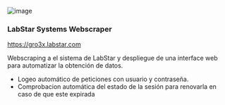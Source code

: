 ![image](https://github.com/elieser9001/LabStar-Scrapper-y-API-Gateway/assets/102340452/ba4329c8-6322-4f26-a68d-4074db46ebdd)

### LabStar Systems Webscraper

https://gro3x.labstar.com

Webscraping a el sistema de LabStar y despliegue de una interface web para automatizar la obtención de datos.
- Logeo automático de peticiones con usuario y contraseña.
- Comprobacion automática del estado de la sesión para renovarla en caso de que este expirada 
